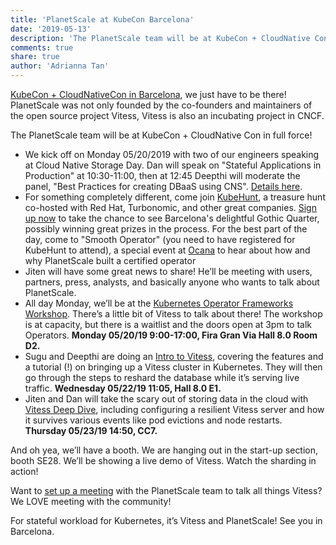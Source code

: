 ```yaml
---
title: 'PlanetScale at KubeCon Barcelona'
date: '2019-05-13'
description: 'The PlanetScale team will be at KubeCon + CloudNative Con in full force! Come say hi at KubeHunt, at our booth (SE28), or listen to our talks.' 
comments: true
share: true
author: 'Adrianna Tan'
---
```

[KubeCon + CloudNativeCon in Barcelona](https://events.linuxfoundation.org/events/kubecon-cloudnativecon-europe-2019/), we just have to be there! PlanetScale was not only founded by the co-founders and maintainers of the open source project Vitess, Vitess is also an incubating project in CNCF.

The PlanetScale team will be at KubeCon + CloudNative Con in full force!

* We kick off on Monday 05/20/2019 with two of our engineers speaking at Cloud Native Storage Day. Dan will speak on "Stateful Applications in Production" at 10:30-11:00, then at 12:45 Deepthi will moderate the panel, "Best Practices for creating DBaaS using CNS". [Details here](https://www.cloudnativestorageday.com/).
* For something completely different, come join [KubeHunt](http://bit.ly/kubehunt-2019-planetscale), a treasure hunt co-hosted with Red Hat, Turbonomic, and other great companies. [Sign up now](http://bit.ly/kubehunt-2019-planetscale) to take the chance to see Barcelona's delightful Gothic Quarter, possibly winning great prizes in the process. For the best part of the day, come to "Smooth Operator" (you need to have registered for KubeHunt to attend), a special event at [Ocana](https://goo.gl/maps/rhaU49iD86qK5LnL7) to hear about how and why PlanetScale built a certified operator   
* Jiten will have some great news to share! He’ll be meeting with users, partners, press, analysts, and basically anyone who wants to talk about PlanetScale.
* All day Monday, we’ll be at the [Kubernetes Operator Frameworks Workshop](https://events.linuxfoundation.org/events/kubecon-cloudnativecon-europe-2019/co-located-events/). There’s a little bit of Vitess to talk about there! The workshop is at capacity, but there is a waitlist and the doors open at 3pm to talk Operators. **Monday 05/20/19 9:00-17:00, Fira Gran Via Hall 8.0 Room D2.**
* Sugu and Deepthi are doing an [Intro to Vitess](https://sched.co/MPiq), covering the features and a tutorial (!) on bringing up a Vitess cluster in Kubernetes. They will then go through the steps to reshard the database while it’s serving live traffic. **Wednesday 05/22/19 11:05, Hall 8.0 E1.**
* Jiten and Dan will take the scary out of storing data in the cloud with [Vitess Deep Dive](https://sched.co/MPkL), including configuring a resilient Vitess server and how it survives various events like pod evictions and node restarts. **Thursday 05/23/19 14:50, CC7.**

And oh yea, we’ll have a booth. We are hanging out in the start-up section, booth SE28. We’ll be showing a live demo of Vitess. Watch the sharding in action!

Want to [set up a meeting](http://calendly.com/planetscale) with the PlanetScale team to talk all things Vitess? We LOVE meeting with the community!

For stateful workload for Kubernetes, it’s Vitess and PlanetScale! See you in Barcelona.

